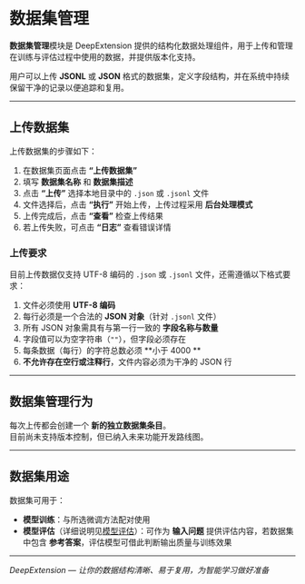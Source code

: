 # 数据集管理

**数据集管理**模块是 DeepExtension 提供的结构化数据处理组件，用于上传和管理在训练与评估过程中使用的数据，并提供版本化支持。

用户可以上传 **JSONL** 或 **JSON** 格式的数据集，定义字段结构，并在系统中持续保留干净的记录以便追踪和复用。

---

## 上传数据集

上传数据集的步骤如下：

1. 在数据集页面点击 **“上传数据集”**  
2. 填写 **数据集名称** 和 **数据集描述**  
3. 点击 **“上传”** 选择本地目录中的 `.json` 或 `.jsonl` 文件  
4. 文件选择后，点击 **“执行”** 开始上传，上传过程采用 **后台处理模式**  
5. 上传完成后，点击 **“查看”** 检查上传结果  
6. 若上传失败，可点击 **“日志”** 查看错误详情  

### 上传要求

目前上传数据仅支持 UTF-8 编码的 `.json` 或 `.jsonl` 文件，还需遵循以下格式要求：

1. 文件必须使用 **UTF-8 编码**  
2. 每行必须是一个合法的 **JSON 对象**（针对 `.jsonl` 文件）  
3. 所有 JSON 对象需具有与第一行一致的 **字段名称与数量**  
4. 字段值可以为空字符串（`""`），但字段必须存在  
5. 每条数据（每行）的字符总数必须 **小于 4000 **  
6. **不允许存在空行或注释行**，文件内容必须为干净的 JSON 行  

---

## 数据集管理行为

每次上传都会创建一个 **新的独立数据集条目**。  
目前尚未支持版本控制，但已纳入未来功能开发路线图。

---

## 数据集用途

数据集可用于：

- **模型训练**：与所选微调方法配对使用  
- **模型评估**（详细说明见[模型评估](model-assessment.zh.md)）：可作为 **输入问题** 提供评估内容，若数据集中包含 **参考答案**，评估模型可借此判断输出质量与训练效果  

---

*DeepExtension — 让你的数据结构清晰、易于复用，为智能学习做好准备*